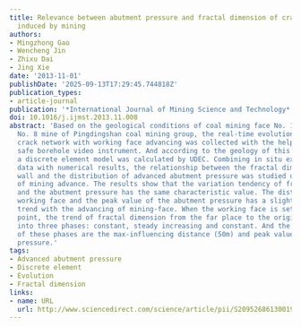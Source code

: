 ```yaml
---
title: Relevance between abutment pressure and fractal dimension of crack network
  induced by mining
authors:
- Mingzhong Gao
- Wencheng Jin
- Zhixu Dai
- Jing Xie
date: '2013-11-01'
publishDate: '2025-09-13T17:29:45.744818Z'
publication_types:
- article-journal
publication: '*International Journal of Mining Science and Technology*'
doi: 10.1016/j.ijmst.2013.11.008
abstract: 'Based on the geological conditions of coal mining face No. 15-14120 at
  No. 8 mine of Pingdingshan coal mining group, the real-time evolution of coal-roof
  crack network with working face advancing was collected with the help of intrinsically
  safe borehole video instrument. And according to the geology of this working face,
  a discrete element model was calculated by UDEC. Combining in situ experimental
  data with numerical results, the relationship between the fractal dimension of boreholes’
  wall and the distribution of advanced abutment pressure was studied under the condition
  of mining advance. The results show that the variation tendency of fractal dimension
  and the abutment pressure has the same characteristic value. The distance between
  working face and the peak value of the abutment pressure has a slight increasing
  trend with the advancing of mining-face. When the working face is set as the original
  point, the trend of fractal dimension from the far place to the origin can be divided
  into three phases: constant, steady increasing and constant. And the turning points
  of these phases are the max-influencing distance (50m) and peak value (15m) of abutment
  pressure.'
tags:
- Advanced abutment pressure
- Discrete element
- Evolution
- Fractal dimension
links:
- name: URL
  url: http://www.sciencedirect.com/science/article/pii/S2095268613001924
---
```

